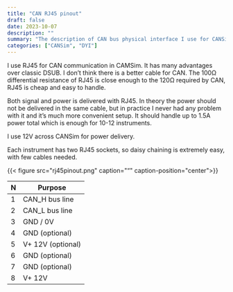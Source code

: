 ```yaml
---
title: "CAN RJ45 pinout"
draft: false
date: 2023-10-07
description: ""
summary: "The description of CAN bus physical interface I use for CANSim"
categories: ["CANSim", "DYI"]
---
```


I use RJ45 for CAN communication in CAMSim.  It has many advantages over classic DSUB. I don’t think there is a better cable for CAN. The 100Ω differential resistance of RJ45 is close enough to the 120Ω required by CAN, RJ45 is cheap and easy to handle.

Both signal and power is delivered with RJ45. In theory the power should not be delivered in the same cable, but in practice I never had any problem with it and it’s much more convenient setup. It should handle up to 1.5A power total which is enough for 10-12 instruments.

I use 12V across CANSim for power delivery.

Each instrument has two RJ45 sockets, so daisy chaining is extremely easy, with few cables needed.

{{< figure
  src="rj45pinout.png"
  caption="“" 
  caption-position="center">}}


| N         | Purpose           |
|-----------|-------------------|
| 1         | CAN_H bus line    |
| 2         | CAN_L bus line    |
| 3         | GND / 0V          |
| 4         | GND (optional)    |
| 5         | V+ 12V (optional) |
| 6         | GND (optional)    |
| 7         | GND (optional)    |
| 8         | V+ 12V            |